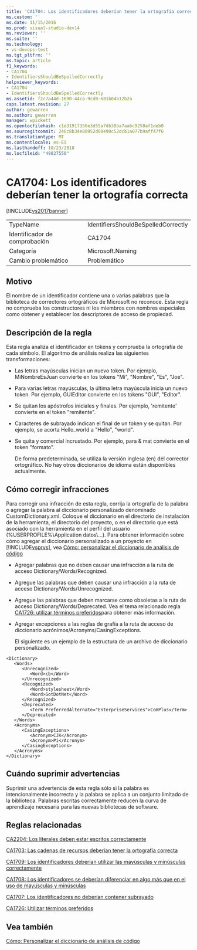 ```yaml
---
title: 'CA1704: Los identificadores deberían tener la ortografía correcta | Microsoft Docs'
ms.custom: ''
ms.date: 11/15/2016
ms.prod: visual-studio-dev14
ms.reviewer: ''
ms.suite: ''
ms.technology:
- vs-devops-test
ms.tgt_pltfrm: ''
ms.topic: article
f1_keywords:
- CA1704
- IdentifiersShouldBeSpelledCorrectly
helpviewer_keywords:
- CA1704
- IdentifiersShouldBeSpelledCorrectly
ms.assetid: f2c7a44d-1690-44ca-9cd0-681b04b12b2a
caps.latest.revision: 27
author: gewarren
ms.author: gewarren
manager: wpickett
ms.openlocfilehash: c1e31917356e3d55a7db38ba7aabc9258af1deb0
ms.sourcegitcommit: 240c8b34e80952d00e90c52dcb1a077b9aff47f6
ms.translationtype: MT
ms.contentlocale: es-ES
ms.lasthandoff: 10/23/2018
ms.locfileid: "49827550"
---
```

# <a name="ca1704-identifiers-should-be-spelled-correctly"></a>CA1704: Los identificadores deberían tener la ortografía correcta
[!INCLUDE[vs2017banner](../includes/vs2017banner.md)]

|||
|-|-|
|TypeName|IdentifiersShouldBeSpelledCorrectly|
|Identificador de comprobación|CA1704|
|Categoría|Microsoft.Naming|
|Cambio problemático|Problemático|

## <a name="cause"></a>Motivo
 El nombre de un identificador contiene una o varias palabras que la biblioteca de correctores ortográficos de Microsoft no reconoce. Esta regla no comprueba los constructores ni los miembros con nombres especiales como obtener y establecer los descriptores de acceso de propiedad.

## <a name="rule-description"></a>Descripción de la regla
 Esta regla analiza el identificador en tokens y comprueba la ortografía de cada símbolo. El algoritmo de análisis realiza las siguientes transformaciones:

- Las letras mayúsculas inician un nuevo token. Por ejemplo, MiNombreEsJuan convierte en los tokens "Mi", "Nombre", "Es", "Joe".

- Para varias letras mayúsculas, la última letra mayúscula inicia un nuevo token. Por ejemplo, GUIEditor convierte en los tokens "GUI", "Editor".

- Se quitan los apóstrofos iniciales y finales. Por ejemplo, 'remitente' convierte en el token "remitente".

- Caracteres de subrayado indican el final de un token y se quitan. Por ejemplo, se acorta Hello_world a "Hello", "world".

- Se quita y comercial incrustado. Por ejemplo, para & mat convierte en el token "formato".

  De forma predeterminada, se utiliza la versión inglesa (en) del corrector ortográfico. No hay otros diccionarios de idioma están disponibles actualmente.

## <a name="how-to-fix-violations"></a>Cómo corregir infracciones
 Para corregir una infracción de esta regla, corrija la ortografía de la palabra o agregar la palabra al diccionario personalizado denominado CustomDictionary.xml. Coloque el diccionario en el directorio de instalación de la herramienta, el directorio del proyecto, o en el directorio que está asociado con la herramienta en el perfil del usuario (%USERPROFILE%\Application datos\\...). Para obtener información sobre cómo agregar el diccionario personalizado a un proyecto en [!INCLUDE[vsprvs](../includes/vsprvs-md.md)], vea [Cómo: personalizar el diccionario de análisis de código](../code-quality/how-to-customize-the-code-analysis-dictionary.md)

- Agregar palabras que no deben causar una infracción a la ruta de acceso Dictionary/Words/Recognized.

- Agregue las palabras que deben causar una infracción a la ruta de acceso Dictionary/Words/Unrecognized.

- Agregue las palabras que deben marcarse como obsoletas a la ruta de acceso Dictionary/Words/Deprecated. Vea el tema relacionado regla [CA1726: utilizar términos preferidos](../code-quality/ca1726-use-preferred-terms.md)para obtener más información.

- Agregar excepciones a las reglas de grafía a la ruta de acceso de diccionario acrónimos/Acronyms/CasingExceptions.

  El siguiente es un ejemplo de la estructura de un archivo de diccionario personalizado.

```
<Dictionary>
   <Words>
      <Unrecognized>
         <Word>cb</Word>
      </Unrecognized>
      <Recognized>
         <Word>stylesheet</Word>
         <Word>GotDotNet</Word>
      </Recognized>
      <Deprecated>
         <Term PreferredAlternate="EnterpriseServices">ComPlus</Term>
      </Deprecated>
   </Words>
   <Acronyms>
      <CasingExceptions>
         <Acronym>CJK</Acronym>
         <Acronym>Pi</Acronym>
      </CasingExceptions>
   </Acronyms>
</Dictionary>
```

## <a name="when-to-suppress-warnings"></a>Cuándo suprimir advertencias
 Suprimir una advertencia de esta regla sólo si la palabra es intencionalmente incorrecta y la palabra se aplica a un conjunto limitado de la biblioteca. Palabras escritas correctamente reducen la curva de aprendizaje necesaria para las nuevas bibliotecas de software.

## <a name="related-rules"></a>Reglas relacionadas
 [CA2204: Los literales deben estar escritos correctamente ](../code-quality/ca2204-literals-should-be-spelled-correctly.md)

 [CA1703: Las cadenas de recursos deberían tener la ortografía correcta](../code-quality/ca1703-resource-strings-should-be-spelled-correctly.md)

 [CA1709: Los identificadores deberían utilizar las mayúsculas y minúsculas correctamente](../code-quality/ca1709-identifiers-should-be-cased-correctly.md)

 [CA1708: Los identificadores se deberían diferenciar en algo más que en el uso de mayúsculas y minúsculas](../code-quality/ca1708-identifiers-should-differ-by-more-than-case.md)

 [CA1707: Los identificadores no deberían contener subrayado](../code-quality/ca1707-identifiers-should-not-contain-underscores.md)

 [CA1726: Utilizar términos preferidos](../code-quality/ca1726-use-preferred-terms.md)

## <a name="see-also"></a>Vea también
 [Cómo: Personalizar el diccionario de análisis de código](../code-quality/how-to-customize-the-code-analysis-dictionary.md)



